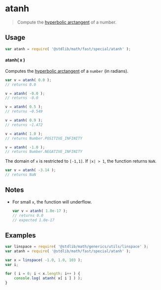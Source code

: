 # atanh

> Compute the [hyperbolic arctangent][hyperbolic-arctangent] of a number.


<section class="usage">

## Usage

``` javascript
var atanh = require( '@stdlib/math/fast/special/atanh' );
```

#### atanh( x )

Computes the [hyperbolic arctangent][hyperbolic-arctangent] of a `number` (in radians).

``` javascript
var v = atanh( 0.0 );
// returns 0.0

v = atanh( -0.0 );
// returns -0.0

v = atanh( 0.5 );
// returns ~0.549

v = atanh( 0.9 );
// returns ~1.472

v = atanh( 1.0 );
// returns Number.POSITIVE_INFINITY

v = atanh( -1.0 );
// returns Number.NEGATIVE_INFINITY
```

The domain of `x` is restricted to `[-1,1]`. If `|x| > 1`, the function returns `NaN`.

``` javascript
var v = atanh( -3.14 );
// returns NaN
```

</section>

<!-- /.usage -->


<section class="notes">

## Notes

* For small `x`, the function will underflow.

  ``` javascript
  var v = atanh( 1.0e-17 );
  // returns 0.0
  // expected 1.0e-17
  ```

</section>

<!-- /.notes -->


<section class="examples">

## Examples

``` javascript
var linspace = require( '@stdlib/math/generics/utils/linspace' );
var atanh = require( '@stdlib/math/fast/special/atanh' );

var x = linspace( -1.0, 1.0, 103 );
var i;

for ( i = 0; i < x.length; i++ ) {
    console.log( atanh( x[ i ] ) );
}
```

</section>

<!-- /.examples -->


<section class="links">

[hyperbolic-arctangent]: https://en.wikipedia.org/wiki/Inverse_hyperbolic_function

</section>

<!-- /.links -->

